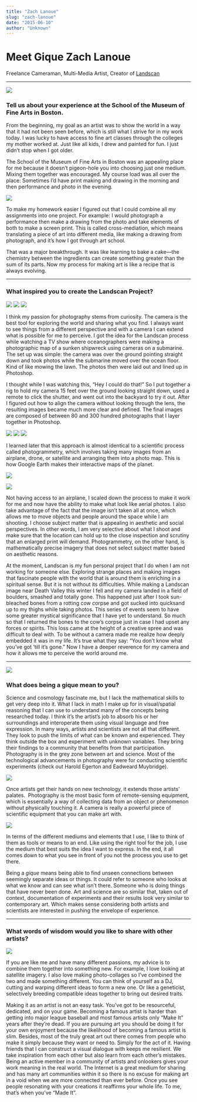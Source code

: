```yaml
---
title: "Zach Lanoue"
slug: "zach-lanoue"
date: "2015-06-10"
author: "Unknown"
---
```


# Meet Gique Zach Lanoue

Freelance Cameraman, Multi-Media Artist, Creator of [Landscan](http://www.zachlanoue.com/landscan/)

* * *

![](/images/general/image-asset.jpeg?format=original)

### Tell us about your experience at the School of the Museum of Fine Arts in Boston.

From the beginning, my goal as an artist was to show the world in a way that it had not been seen before, which is still what I strive for in my work today. I was lucky to have access to fine art classes through the colleges my mother worked at. Just like all kids, I drew and painted for fun. I just didn’t stop when I got older.

The School of the Museum of Fine Arts in Boston was an appealing place for me because it doesn’t pigeon-hole you into choosing just one medium. Mixing them together was encouraged. My course load was all over the place: Sometimes I’d have print making and drawing in the morning and then performance and photo in the evening. 

![](/images/general/image-asset.png?format=original)

To make my homework easier I figured out that I could combine all my assignments into one project. For example: I would photograph a performance then make a drawing from the photo and take elements of both to make a screen print. This is called cross-mediation, which means translating a piece of art into different media, like making a drawing from photograph, and it’s how I got through art school.

That was a major breakthrough. It was like learning to bake a cake—the chemistry between the ingredients can create something greater than the sum of its parts. Now my process for making art is like a recipe that is always evolving.

* * *

### What inspired you to create the Landscan Project?

![](/images/general/image-asset.jpeg?format=original) ![](/images/general/image-asset.jpeg?format=original) ![](/images/general/image-asset.jpeg?format=original)

I think my passion for photography stems from curiosity. The camera is the best tool for exploring the world and sharing what you find. I always want to see things from a different perspective and with a camera I can extend what is possible for me to perceive. I got the idea for the Landscan process while watching a TV show where oceanographers were making a photographic map of a sunken shipwreck using cameras on a submarine. The set up was simple: the camera was over the ground pointing straight down and took photos while the submarine moved over the ocean floor. Kind of like mowing the lawn. The photos then were laid out and lined up in Photoshop. 

I thought while I was watching this, “Hey I could do that!” So I put together a rig to hold my camera 15 feet over the ground looking straight down, used a remote to click the shutter, and went out into the backyard to try it out. After I figured out how to align the camera without looking through the lens, the resulting images became much more clear and defined. The final images are composed of between 80 and 300 hundred photographs that I layer together in Photoshop. 

![](/images/general/image-asset.jpeg?format=original) ![](/images/general/image-asset.jpeg?format=original) ![](/images/general/image-asset.png?format=original)

I learned later that this approach is almost identical to a scientific process called photogrammetry, which involves taking many images from an airplane, drone, or satellite and arranging them into a photo map. This is how Google Earth makes their interactive maps of the planet. 

![](/images/general/image-asset.jpeg?format=original)

![](/images/general/image-asset.jpeg?format=original)

Not having access to an airplane, I scaled down the process to make it work for me and now have the ability to make what look like aerial photos. I also take advantage of the fact that the image isn’t taken all at once, which allows me to move objects and people around the space while I am shooting. I choose subject matter that is appealing in aesthetic and social perspectives. In other words, I am very selective about what I shoot and make sure that the location can hold up to the close inspection and scrutiny that an enlarged print will demand. Photogrammetry, on the other hand, is mathematically precise imagery that does not select subject matter based on aesthetic reasons.  

At the moment, Landscan is my fun personal project that I do when I am not working for someone else. Exploring strange places and making images that fascinate people with the world that is around them is enriching in a spiritual sense. But it is not without its difficulties. While making a Landscan image near Death Valley this winter I fell and my camera landed in a field of boulders, smashed and totally gone. This happened just after I took sun-bleached bones from a rotting cow corpse and got sucked into quicksand up to my thighs while taking photos. This series of events seem to have some greater mystical significance that I have yet to understand. So much so that I returned the bones to the cow’s corpse just in case I had upset any forces or spirits. This loss came at the height of a creative spree and was difficult to deal with. To be without a camera made me realize how deeply embedded it was in my life. It’s true what they say: “You don’t know what you’ve got ’till it’s gone.” Now I have a deeper reverence for my camera and how it allows me to perceive the world around me. 

* * *

![](/images/general/image-asset.jpeg?format=original)

### What does being a gique mean to you?

Science and cosmology fascinate me, but I lack the mathematical skills to get very deep into it. What I lack in math I make up for in visual/spatial reasoning that I can use to understand many of the concepts being researched today. I think it’s the artist’s job to absorb his or her surroundings and interoperate them using visual language and free expression. In many ways, artists and scientists are not all that different. They look to push the limits of what can be known and experienced. They think outside the box and experiment with unknown variables. They bring their findings to a community that benefits from that participation. Photography is in the grey zone between art and science. Most of the technological advancements in photography were for conducting scientific experiments (check out Harold Egerton and Eadweard Muybridge). 

![](/images/general/image-asset.jpeg?format=original)

Once artists get their hands on new technology, it extends those artists’ palates.  Photography is the most basic form of remote-sensing equipment, which is essentially a way of collecting data from an object or phenomenon without physically touching it. A camera is really a powerful piece of scientific equipment that you can make art with.

![](/images/general/image-asset.jpeg?format=original)

In terms of the different mediums and elements that I use, I like to think of them as tools or means to an end. Like using the right tool for the job, I use the medium that best suits the idea I want to express. In the end, it all comes down to what you see in front of you not the process you use to get there. 

Being a _gique_ means being able to find unseen connections between seemingly separate ideas or things. It could refer to someone who looks at what we know and can see what isn’t there. Someone who is doing things that have never been done. Art and science are so similar that, taken out of context, documentation of experiments and their results look very similar to contemporary art. Which makes sense considering both artists and scientists are interested in pushing the envelope of experience.

* * *

### What words of wisdom would you like to share with other artists?

![](/images/general/image-asset.jpeg?format=original)

If you are like me and have many different passions, my advice is to combine them together into something new. For example, I love looking at satellite imagery. I also love making photo-collages so I’ve combined the two and made something different. You can think of yourself as a DJ, cutting and warping different ideas to form a new one. Or like a geneticist, selectively breeding compatible ideas together to bring out desired traits. 

Making it as an artist is not an easy task. You’ve got to be resourceful, dedicated, and on your game. Becoming a famous artist is harder than getting into major league baseball and most famous artists only “Make It” years after they’re dead. If you are pursuing art you should be doing it for your own enjoyment because the likelihood of becoming a famous artist is slim. Besides, most of the truly great art out there comes from people who make it simply because they want or need to. Simply for the act of it. Having friends that I can construct a visual dialogue with keeps me resilient. We take inspiration from each other but also learn from each other’s mistakes.  Being an active member in a community of artists and onlookers gives your work meaning in the real world. The Internet is a great medium for sharing and has many art communities within it so there is no excuse for making art in a void when we are more connected than ever before. Once you see people resonating with your creations it reaffirms your whole life. To me, that’s when you’ve “Made It”.